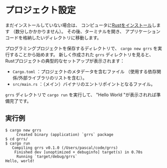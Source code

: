 # プロジェクト設定

まだインストールしていない場合は、
コンピュータに[Rustをインストール]します
（数分しかかかりません）。
その後、ターミナルを開き、
アプリケーションコードを格納したいディレクトリに移動します。

[Rustをインストール]: https://www.rust-lang.org/tools/install

プログラミングプロジェクトを保存するディレクトリで、
`cargo new grrs`
を実行することから始めます。
新しく作成された `grrs` ディレクトリを見ると、
Rustプロジェクトの典型的なセットアップが表示されます：

- `Cargo.toml` ：プロジェクトのメタデータを含むファイル
（使用する依存関係/外部ライブラリのリストを含む）。
- `src/main.rs` ：（メイン）バイナリのエントリポイントとなるファイル。

`grrs` ディレクトリで `cargo run` を実行して、
"Hello World "が表示されれば準備完了です。

## 実行例

```console
$ cargo new grrs
     Created binary (application) `grrs` package
$ cd grrs/
$ cargo run
   Compiling grrs v0.1.0 (/Users/pascal/code/grrs)
    Finished dev [unoptimized + debuginfo] target(s) in 0.70s
     Running `target/debug/grrs`
Hello, world!
```